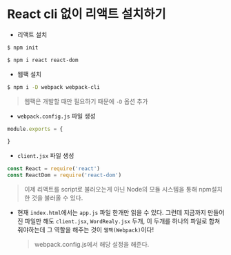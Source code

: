# React cli 없이 리액트 설치하기

* 리액트 설치

```bash
$ npm init

$ npm i react react-dom
```

* 웹팩 설치

```bash
$ npm i -D webpack webpack-cli
```

> 웹팩은 개발할 때만 필요하기 때문에 `-D` 옵션 추가

* `webpack.config.js` 파일 생성

```js
module.exports = {
    
}
```

* `client.jsx` 파일 생성

```jsx
const React = require('react')
const ReactDom = require('react-dom')
```

> 이제 리액트를 script로 불러오는게 아닌 Node의 모듈 시스템을 통해 npm설치한 것을 불러올 수 있다.

* 현재 `index.html`에서는 `app.js` 파일 한개만 읽을 수 있다. 그런데 지금까지 만들어진 파일만 해도 `client.jsx`, `WordRealy.jsx` 두개, 이 두개를 하나의 파일로 합쳐줘야하는데 그 역할을 해주는 것이 `웹팩(Webpack)`이다!

  > webpack.config.js에서 해당 설정을 해준다.